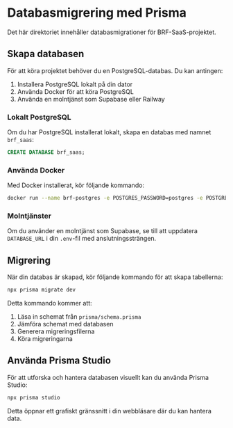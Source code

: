 # Databasmigrering med Prisma

Det här direktoriet innehåller databasmigrationer för BRF-SaaS-projektet.

## Skapa databasen

För att köra projektet behöver du en PostgreSQL-databas. Du kan antingen:

1. Installera PostgreSQL lokalt på din dator
2. Använda Docker för att köra PostgreSQL
3. Använda en molntjänst som Supabase eller Railway

### Lokalt PostgreSQL

Om du har PostgreSQL installerat lokalt, skapa en databas med namnet `brf_saas`:

```sql
CREATE DATABASE brf_saas;
```

### Använda Docker

Med Docker installerat, kör följande kommando:

```bash
docker run --name brf-postgres -e POSTGRES_PASSWORD=postgres -e POSTGRES_USER=postgres -e POSTGRES_DB=brf_saas -p 5432:5432 -d postgres
```

### Molntjänster

Om du använder en molntjänst som Supabase, se till att uppdatera `DATABASE_URL` i din `.env`-fil med anslutningssträngen.

## Migrering

När din databas är skapad, kör följande kommando för att skapa tabellerna:

```bash
npx prisma migrate dev
```

Detta kommando kommer att:
1. Läsa in schemat från `prisma/schema.prisma`
2. Jämföra schemat med databasen
3. Generera migreringsfilerna
4. Köra migreringarna

## Använda Prisma Studio

För att utforska och hantera databasen visuellt kan du använda Prisma Studio:

```bash
npx prisma studio
```

Detta öppnar ett grafiskt gränssnitt i din webbläsare där du kan hantera data. 